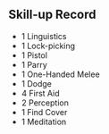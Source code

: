 Skill-up Record
---------------
- 1 Linguistics
- 1 Lock-picking
- 1 Pistol
- 1 Parry
- 1 One-Handed Melee
- 1 Dodge
- 4 First Aid
- 2 Perception
- 1 Find Cover
- 1 Meditation
